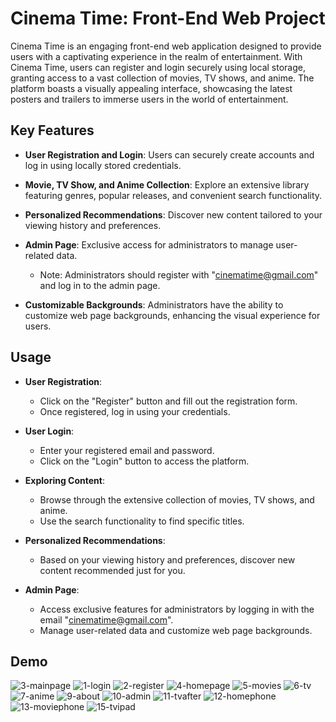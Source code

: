 # Cinema Time: Front-End Web Project

Cinema Time is an engaging front-end web application designed to provide users with a captivating experience in the realm of entertainment. With Cinema Time, users can register and login securely using local storage, granting access to a vast collection of movies, TV shows, and anime. The platform boasts a visually appealing interface, showcasing the latest posters and trailers to immerse users in the world of entertainment.

## Key Features

- **User Registration and Login**: Users can securely create accounts and log in using locally stored credentials.

- **Movie, TV Show, and Anime Collection**: Explore an extensive library featuring genres, popular releases, and convenient search functionality.

- **Personalized Recommendations**: Discover new content tailored to your viewing history and preferences.

- **Admin Page**: Exclusive access for administrators to manage user-related data. 
  - Note: Administrators should register with "cinematime@gmail.com" and log in to the admin page.

- **Customizable Backgrounds**: Administrators have the ability to customize web page backgrounds, enhancing the visual experience for users.

## Usage

- **User Registration**:
  - Click on the "Register" button and fill out the registration form.
  - Once registered, log in using your credentials.

- **User Login**:
  - Enter your registered email and password.
  - Click on the "Login" button to access the platform.

- **Exploring Content**:
  - Browse through the extensive collection of movies, TV shows, and anime.
  - Use the search functionality to find specific titles.

- **Personalized Recommendations**:
  - Based on your viewing history and preferences, discover new content recommended just for you.

- **Admin Page**:
  - Access exclusive features for administrators by logging in with the email "cinematime@gmail.com".
  - Manage user-related data and customize web page backgrounds.

## Demo

![3-mainpage](https://github.com/mo-ibrahim22/CinemaTime/assets/125498637/2a004d40-9608-4866-bb6d-6bb82a68e2ae)
![1-login](https://github.com/mo-ibrahim22/CinemaTime/assets/125498637/5195a6e6-a395-4f05-bfc6-5bbee35f54ac)
![2-register](https://github.com/mo-ibrahim22/CinemaTime/assets/125498637/456534ef-7ed6-46ac-bb76-c5fd9c01f06e)
![4-homepage](https://github.com/mo-ibrahim22/CinemaTime/assets/125498637/fe8e0300-cc9e-46d4-92d1-31ccfb3a3978)
![5-movies](https://github.com/mo-ibrahim22/CinemaTime/assets/125498637/43727505-f32e-472a-b200-5de5481b267e)
![6-tv](https://github.com/mo-ibrahim22/CinemaTime/assets/125498637/f41d98a1-8c8a-4c26-8e48-b35b13c3e436)
![7-anime](https://github.com/mo-ibrahim22/CinemaTime/assets/125498637/0770b0d5-51e6-4da2-96f3-bf3f399a2ad3)
![9-about](https://github.com/mo-ibrahim22/CinemaTime/assets/125498637/a6c4fb13-0e19-4505-9e33-ab40206c785e)
![10-admin](https://github.com/mo-ibrahim22/CinemaTime/assets/125498637/d641ba44-44b3-4824-a45f-394e65077230)
![11-tvafter](https://github.com/mo-ibrahim22/CinemaTime/assets/125498637/ced22519-1067-4062-8c3c-dd0e063bc3bd)
![12-homephone](https://github.com/mo-ibrahim22/CinemaTime/assets/125498637/a93fd0b1-35cf-490f-a92e-144f6859ce03)
![13-moviephone](https://github.com/mo-ibrahim22/CinemaTime/assets/125498637/f6c39099-144e-44c8-8e6e-7971466c16f9)
![15-tvipad](https://github.com/mo-ibrahim22/CinemaTime/assets/125498637/84c57869-b6d7-4344-ad91-169e444ee074)

